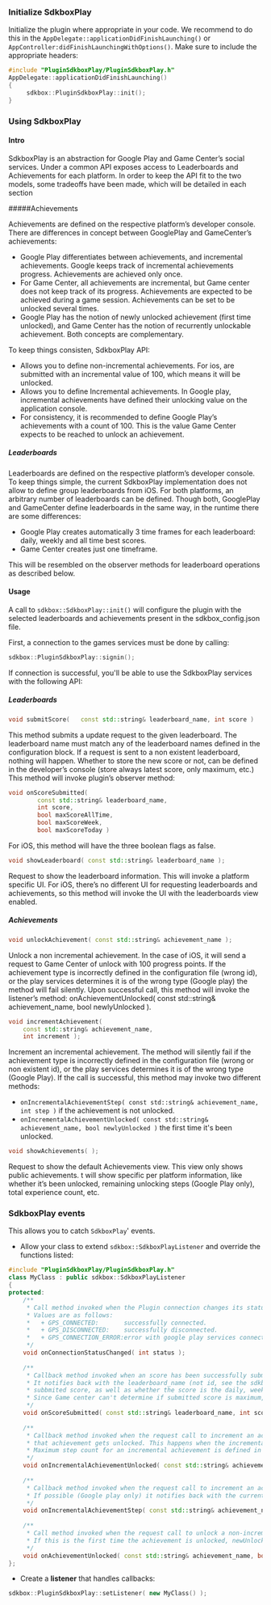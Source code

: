 ### Initialize SdkboxPlay
Initialize the plugin where appropriate in your code. We recommend to do this in the `AppDelegate::applicationDidFinishLaunching()` or `AppController:didFinishLaunchingWithOptions()`. Make sure to include the appropriate headers:

```cpp
#include "PluginSdkboxPlay/PluginSdkboxPlay.h"
AppDelegate::applicationDidFinishLaunching()
{
     sdkbox::PluginSdkboxPlay::init();
}
```

### Using SdkboxPlay


#### Intro
SdkboxPlay is an abstraction for Google Play and Game Center’s social services. Under a common API exposes access to Leaderboards and Achievements for each platform.
In order to keep the API fit to the two models, some tradeoffs have been made, which will be detailed in each section

#####Achievements

Achievements are defined on the respective platform’s developer console.
There are differences in concept between GooglePlay and GameCenter’s achievements:
+ Google Play differentiates between achievements, and incremental achievements. Google keeps track of incremental achievements progress. Achievements are achieved only once.
+ For Game Center, all achievements are incremental, but Game center does not keep track of its progress. Achievements are expected to be achieved during a game session. Achievements can be set to be unlocked several times.
+ Google Play has the notion of newly unlocked achievement (first time unlocked), and Game Center has the notion of recurrently unlockable achievement. Both concepts are complementary.

To keep things consisten, SdkboxPlay API:

+ Allows you to define non-incremental achievements. For ios, are submitted with an incremental value of 100, which means it will be unlocked.
+ Allows you to define Incremental achievements. In Google play, incremental achievements have defined their unlocking value on the application console. 
+ For consistency, it is recommended to define Google Play’s achievements with a count of 100. This is the value Game Center expects to be reached to unlock an achievement.

##### Leaderboards

Leaderboards are defined on the respective platform’s developer console.
To keep things simple, the current SdkboxPlay implementation does not allow to define group leaderboards from iOS. For both platforms, an arbitrary number of leaderboards can be defined.
Though both, GooglePlay and GameCenter define leaderboards in the same way, in the runtime there are some differences:

+ Google Play creates automatically 3 time frames for each leaderboard: daily, weekly and all time best scores.
+ Game Center creates just one timeframe.

This will be resembled on the observer methods for leaderboard operations as described below.

#### Usage

A call to `sdkbox::SdkboxPlay::init()` will configure the plugin with the selected leaderboards and achievements present in the sdkbox_config.json file.

First, a connection to the games services must be done by calling:

```cpp
sdkbox::PluginSdkboxPlay::signin();
```

If connection is successful, you'll be able to use the SdkboxPlay services with the following API:

##### Leaderboards

```cpp
void submitScore(   const std::string& leaderboard_name, int score )
```

This method submits a update request to the given leaderboard. The leaderboard name must match any of the leaderboard names defined in the configuration block.
If a request is sent to a non existent leaderboard, nothing will happen.
Whether to store the new score or not, can be defined in the developer’s console (store always latest score, only maximum, etc.)
This method will invoke plugin’s observer method: 

```cpp
void onScoreSubmitted(
        const std::string& leaderboard_name, 
        int score, 
        bool maxScoreAllTime, 
        bool maxScoreWeek, 
        bool maxScoreToday )
```

For iOS, this method will have the three boolean flags as false.

```cpp
void showLeaderboard( const std::string& leaderboard_name );
```

Request to show the leaderboard information. This will invoke a platform specific UI.
For iOS, there’s no different UI for requesting leaderboards and achievements, so this method will invoke the UI with the leaderboards view enabled.

##### Achievements

```cpp
void unlockAchievement( const std::string& achievement_name );
```

Unlock a non incremental achievement. In the case of iOS, it will send a request to Game Center of unlock with 100 progress points.
If the achievement type is incorrectly defined in the configuration file (wrong id), or the play services determines it is of the wrong type (Google play) the method will fail silently.
Upon successful call, this method will invoke the listener’s method: onAchievementUnlocked( const std::string& achievement_name, bool newlyUnlocked ).

```cpp
void incrementAchievement( 
    const std::string& achievement_name, 
    int increment );
```

Increment an incremental achievement.
The method will silently fail if the achievement type is incorrectly defined in the configuration file (wrong or non existent id), or the play services determines it is of the wrong type (Google Play).
If the call is successful, this method may invoke two different methods:
+ `onIncrementalAchievementStep( const std::string& achievement_name, int step )` if the achievement is not unlocked.
+ `onIncrementalAchievementUnlocked( const std::string& achievement_name, bool newlyUnlocked )` the first time it's been unlocked.

```cpp
void showAchievements( );
```

Request to show the default Achievements view. This view only shows public achievements.
t will show specific per platform information, like whether it’s been unlocked, remaining unlocking steps (Google Play only), total experience count, etc.


### SdkboxPlay events
This allows you to catch `SdkboxPlay`' events.

* Allow your class to extend `sdkbox::SdkboxPlayListener` and override the functions listed:
```cpp
#include "PluginSdkboxPlay/PluginSdkboxPlay.h"
class MyClass : public sdkbox::SdkboxPlayListener
{
protected:
    /**
     * Call method invoked when the Plugin connection changes its status.
     * Values are as follows:
     *   + GPS_CONNECTED:       successfully connected.
     *   + GPS_DISCONNECTED:    successfully disconnected.
     *   + GPS_CONNECTION_ERROR:error with google play services connection.
     */
    void onConnectionStatusChanged( int status );
    
    /**
     * Callback method invoked when an score has been successfully submitted to a leaderboard.
     * It notifies back with the leaderboard_name (not id, see the sdkbox_config.json file) and the
     * subbmited score, as well as whether the score is the daily, weekly, or all time best score.
     * Since Game center can't determine if submitted score is maximum, it will send the max score flags as false.
     */
    void onScoreSubmitted( const std::string& leaderboard_name, int score, bool maxScoreAllTime, bool maxScoreWeek, bool maxScoreToday );
    
    /**
     * Callback method invoked when the request call to increment an achievement is succeessful and
     * that achievement gets unlocked. This happens when the incremental step count reaches its maximum value. 
     * Maximum step count for an incremental achievement is defined in the google play developer console.
     */
    void onIncrementalAchievementUnlocked( const std::string& achievement_name );
    
    /**
     * Callback method invoked when the request call to increment an achievement is successful.
     * If possible (Google play only) it notifies back with the current achievement step count.
     */
    void onIncrementalAchievementStep( const std::string& achievement_name, int step );
    
    /**
     * Call method invoked when the request call to unlock a non-incremental achievement is successful.
     * If this is the first time the achievement is unlocked, newUnlocked will be true.
     */
    void onAchievementUnlocked( const std::string& achievement_name, bool newlyUnlocked );
};
```

* Create a __listener__ that handles callbacks:
```cpp
sdkbox::PluginSdkboxPlay::setListener( new MyClass() );
```
